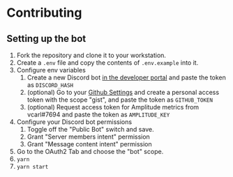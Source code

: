 # Contributing

## Setting up the bot

1. Fork the repository and clone it to your workstation.
1. Create a `.env` file and copy the contents of `.env.example` into it.
1. Configure env variables
   1. Create a new Discord bot [in the developer portal](https://discord.com/developers/applications) and paste the token as `DISCORD_HASH`
   1. (optional) Go to your [Github Settings](https://github.com/settings/tokens) and create a personal access token with the scope "gist", and paste the token as `GITHUB_TOKEN`
   1. (optional) Request access token for Amplitude metrics from vcarl#7694 and paste the token as `AMPLITUDE_KEY`
1. Configure your Discord bot permissions
   1. Toggle off the "Public Bot" switch and save.
   1. Grant "Server members intent" permission
   1. Grant "Message content intent" permission
1. Go to the OAuth2 Tab and choose the "bot" scope.
1. `yarn`
1. `yarn start`
